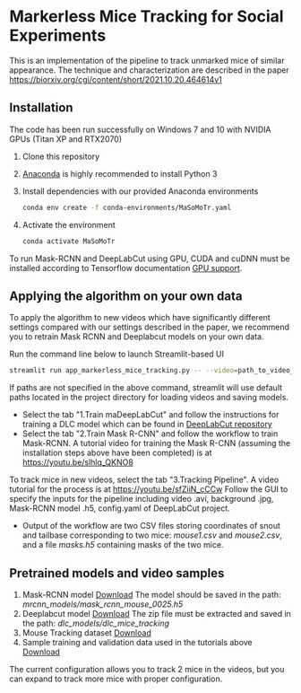 # Markerless Mice Tracking for Social Experiments

This is an implementation of the pipeline to track unmarked mice of similar appearance. The technique and characterization are described in the paper https://biorxiv.org/cgi/content/short/2021.10.20.464614v1

## Installation
The code has been run successfully on Windows 7 and 10 with NVIDIA GPUs (Titan XP and RTX2070)
1. Clone this repository
2. [Anaconda](https://www.anaconda.com/distribution/) is highly recommended to install Python 3
3. Install dependencies with our provided Anaconda environments
   ```bash
   conda env create -f conda-environments/MaSoMoTr.yaml
   ```

4. Activate the environment 

   ```bash
   conda activate MaSoMoTr
   ```
To run Mask-RCNN and DeepLabCut using GPU, CUDA and cuDNN  must be installed according to Tensorflow documentation [GPU support](https://www.tensorflow.org/install/source#gpu). 

## Applying the algorithm on your own data
To apply the algorithm to new videos which have significantly different settings compared with our settings described in the paper, we recommend you to
retrain Mask RCNN and Deeplabcut models on your own data.

Run the command line below to launch Streamlit-based UI 
   ```bash
   streamlit run app_markerless_mice_tracking.py -- --video=path_to_video_dir/  --background=path_to_background_image_dir/ --mrcnn_model=path_to_mrcnn_model_dir/ --dlc_project=path_to_dlc_project_dir/
   ```
If paths are not specified in the above command, streamlit will use default paths located in the project directory for loading videos and saving models. 
- Select the tab "1.Train maDeepLabCut" and follow the instructions for training a DLC model which can be found in [DeepLabCut repository](https://github.com/DeepLabCut/DeepLabCut)
- Select the tab "2.Train Mask R-CNN" and follow the workflow to train Mask-RCNN. A tutorial video for training the Mask R-CNN (assuming the installation steps above have been completed) is at https://youtu.be/slhlq_QKNO8


To track mice in new videos, select the tab "3.Tracking Pipeline". A video tutorial for the process is at https://youtu.be/sfZiiN_cCCw
Follow the GUI to specify the inputs for the pipeline including video .avi, background .jpg, Mask-RCNN model .h5, config.yaml of DeepLabCut project.
* Output of the workflow are two CSV files storing coordinates of snout and tailbase corresponding to two mice: *mouse1.csv* and *mouse2.csv*, and a file *masks.h5* containing masks of the two mice. 


## Pretrained models and video samples 
1. Mask-RCNN model [Download](http://people.ucalgary.ca/~kmurari/masomotr/trainedModels/mask_rcnn_mouse_0025.h5)
The model should be saved in the path:  *mrcnn_models/mask_rcnn_mouse_0025.h5*
2. Deeplabcut model [Download](http://people.ucalgary.ca/~kmurari/masomotr/trainedModels/dlc_mice_model.zip)
The zip file must be extracted and saved in the path:  *dlc_models/dlc_mice_tracking*
3. Mouse Tracking dataset [Download](http://people.ucalgary.ca/~kmurari/masomotr/MTdataset)
4. Sample training and validation data used in the tutorials above [Download](http://people.ucalgary.ca/~kmurari/masomotr/tutorialData)

The current configuration allows you to track 2 mice in the videos, but you can expand to track more mice with proper configuration.

